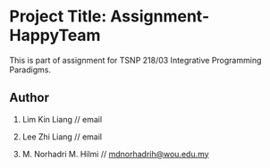 Project Title: Assignment-HappyTeam
===================================
This is part of assignment for TSNP 218/03 Integrative Programming Paradigms. 

Author
------

1. Lim Kin Liang // email

2. Lee Zhi Liang // email

3. M. Norhadri M. Hilmi // mdnorhadrih@wou.edu.my